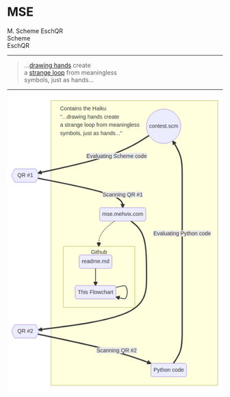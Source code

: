 # MSE

M. Scheme EschQR<br> 
Scheme<br>
EschQR<br>


---

> ...[drawing hands](https://en.wikipedia.org/wiki/Drawing_Hands) create<br>
> a [strange loop](https://en.wikipedia.org/wiki/Strange_loop) from meaningless <br>
> symbols, just as hands...<br>

---

![flowchart](flowchart.png)
